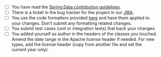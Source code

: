 <!--

Thank you for proposing a pull request. This template will guide you through the essential steps necessary for a pull request.
Make sure that:

-->

- [ ] You have read the [Spring Data contribution guidelines](https://github.com/spring-projects/spring-data-build/blob/master/CONTRIBUTING.adoc).
- [ ] There is a ticket in the bug tracker for the project in our [JIRA](https://jira.spring.io/browse/DATACMNS).
- [ ] You use the code formatters provided [here](https://github.com/spring-projects/spring-data-build/tree/master/etc/ide) and have them applied to your changes. Don’t submit any formatting related changes.
- [ ] You submit test cases (unit or integration tests) that back your changes.
- [ ] You added yourself as author in the headers of the classes you touched. Amend the date range in the Apache license header if needed. For new types, add the license header (copy from another file and set the current year only).
